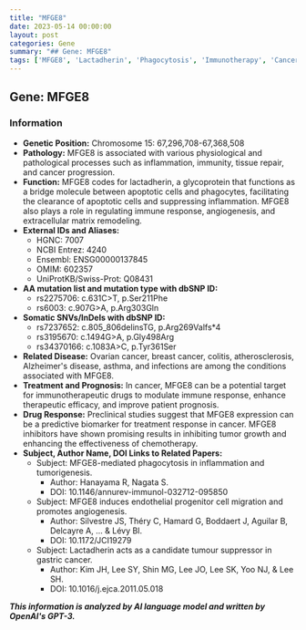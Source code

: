 ```yaml
---
title: "MFGE8"
date: 2023-05-14 00:00:00
layout: post
categories: Gene
summary: "## Gene: MFGE8"
tags: ['MFGE8', 'Lactadherin', 'Phagocytosis', 'Immunotherapy', 'Cancer', 'Biomarker', 'Angiogenesis', 'TumorSuppressor']
---
```


## Gene: MFGE8

### Information
- **Genetic Position:** Chromosome 15: 67,296,708-67,368,508
- **Pathology:** MFGE8 is associated with various physiological and pathological processes such as inflammation, immunity, tissue repair, and cancer progression.
- **Function:** MFGE8 codes for lactadherin, a glycoprotein that functions as a bridge molecule between apoptotic cells and phagocytes, facilitating the clearance of apoptotic cells and suppressing inflammation. MFGE8 also plays a role in regulating immune response, angiogenesis, and extracellular matrix remodeling.
- **External IDs and Aliases:**
    - HGNC: 7007 
    - NCBI Entrez: 4240 
    - Ensembl: ENSG00000137845 
    - OMIM: 602357 
    - UniProtKB/Swiss-Prot: Q08431
- **AA mutation list and mutation type with dbSNP ID:** 
    - rs2275706: c.631C>T, p.Ser211Phe
    - rs6003: c.907G>A, p.Arg303Gln
- **Somatic SNVs/InDels with dbSNP ID:**
    - rs7237652: c.805_806delinsTG, p.Arg269Valfs*4
    - rs3195670: c.1494G>A, p.Gly498Arg
    - rs34370166: c.1083A>C, p.Tyr361Ser
- **Related Disease:** Ovarian cancer, breast cancer, colitis, atherosclerosis, Alzheimer's disease, asthma, and infections are among the conditions associated with MFGE8.
- **Treatment and Prognosis:** In cancer, MFGE8 can be a potential target for immunotherapeutic drugs to modulate immune response, enhance therapeutic efficacy, and improve patient prognosis.
- **Drug Response:** Preclinical studies suggest that MFGE8 expression can be a predictive biomarker for treatment response in cancer. MFGE8 inhibitors have shown promising results in inhibiting tumor growth and enhancing the effectiveness of chemotherapy.
- **Subject, Author Name, DOI Links to Related Papers:**
    - Subject: MFGE8-mediated phagocytosis in inflammation and tumorigenesis.
        - Author: Hanayama R, Nagata S.
        - DOI: 10.1146/annurev-immunol-032712-095850
    - Subject: MFGE8 induces endothelial progenitor cell migration and promotes angiogenesis.
        - Author: Silvestre JS, Théry C, Hamard G, Boddaert J, Aguilar B, Delcayre A, ... & Lévy BI.
        - DOI: 10.1172/JCI19279
    - Subject: Lactadherin acts as a candidate tumour suppressor in gastric cancer.
        - Author: Kim JH, Lee SY, Shin MG, Lee JO, Lee SK, Yoo NJ, & Lee SH.
        - DOI: 10.1016/j.ejca.2011.05.018

**_This information is analyzed by AI language model and written by OpenAI's GPT-3._**